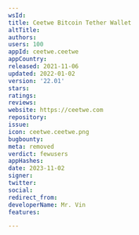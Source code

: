```yaml
---
wsId: 
title: Ceetwe Bitcoin Tether Wallet
altTitle: 
authors: 
users: 100
appId: ceetwe.ceetwe
appCountry: 
released: 2021-11-06
updated: 2022-01-02
version: '22.01'
stars: 
ratings: 
reviews: 
website: https://ceetwe.com
repository: 
issue: 
icon: ceetwe.ceetwe.png
bugbounty: 
meta: removed
verdict: fewusers
appHashes: 
date: 2023-11-02
signer: 
twitter: 
social: 
redirect_from: 
developerName: Mr. Vin
features: 

---
```


